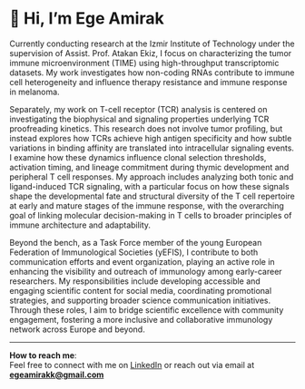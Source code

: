 # 👋 Hi, I’m Ege Amirak

Currently conducting research at the Izmir Institute of Technology under the supervision of Assist. Prof. Atakan Ekiz, I focus on characterizing the tumor immune microenvironment (TIME) using high-throughput transcriptomic datasets. My work investigates how non-coding RNAs contribute to immune cell heterogeneity and influence therapy resistance and immune response in melanoma.

Separately, my work on T-cell receptor (TCR) analysis is centered on investigating the biophysical and signaling properties underlying TCR proofreading kinetics. This research does not involve tumor profiling, but instead explores how TCRs achieve high antigen specificity and how subtle variations in binding affinity are translated into intracellular signaling events. I examine how these dynamics influence clonal selection thresholds, activation timing, and lineage commitment during thymic development and peripheral T cell responses. My approach includes analyzing both tonic and ligand-induced TCR signaling, with a particular focus on how these signals shape the developmental fate and structural diversity of the T cell repertoire at early and mature stages of the immune response, with the overarching goal of linking molecular decision-making in T cells to broader principles of immune architecture and adaptability.

Beyond the bench, as a Task Force member of the young European Federation of Immunological Societies (yEFIS), I contribute to both communication efforts and event organization, playing an active role in enhancing the visibility and outreach of immunology among early-career researchers. My responsibilities include developing accessible and engaging scientific content for social media, coordinating promotional strategies, and supporting broader science communication initiatives. Through these roles, I aim to bridge scientific excellence with community engagement, fostering a more inclusive and collaborative immunology network across Europe and beyond.

---

**How to reach me**:  
Feel free to connect with me on [LinkedIn](https://www.linkedin.com/in/ege-amirak) or reach out via email at **egeamirakk@gmail.com**
